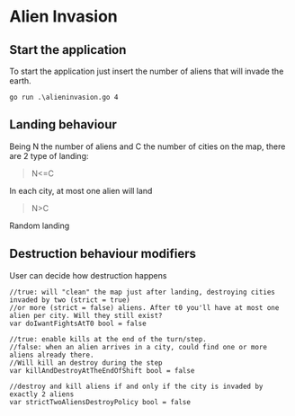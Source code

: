 # Alien Invasion
## Start the application
To start the application just insert the number of aliens that will invade the earth.
```
go run .\alieninvasion.go 4
```
## Landing behaviour
Being N the number of aliens and C the number of cities on the map, there are 2 type of landing:

>N<=C

In each city, at most one alien will land

>N>C

Random landing

## Destruction behaviour modifiers
User can decide how destruction happens
```
//true: will "clean" the map just after landing, destroying cities invaded by two (strict = true)
//or more (strict = false) aliens. After t0 you'll have at most one alien per city. Will they still exist?
var doIwantFightsAtT0 bool = false

//true: enable kills at the end of the turn/step.
//false: when an alien arrives in a city, could find one or more aliens already there.
//Will kill an destroy during the step
var killAndDestroyAtTheEndOfShift bool = false

//destroy and kill aliens if and only if the city is invaded by exactly 2 aliens
var strictTwoAliensDestroyPolicy bool = false
```
